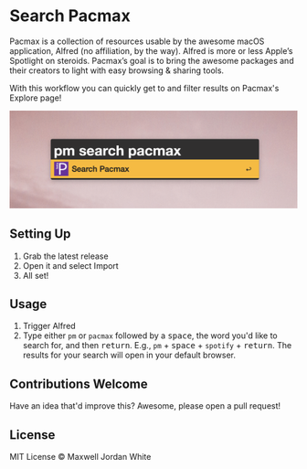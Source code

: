 # Search Pacmax

Pacmax is a collection of resources usable by the awesome macOS application, Alfred (no affiliation, by the way). Alfred is more or less Apple’s Spotlight on steroids. Pacmax’s goal is to bring the awesome packages and their creators to light with easy browsing & sharing tools. 

With this workflow you can quickly get to and filter results on Pacmax's Explore page!

![Search Pacmax](search-pacmax-preview-image.png "Search Pacmax")

## Setting Up

1. Grab the latest release
2. Open it and select Import
3. All set!

## Usage

1. Trigger Alfred
2. Type either `pm` or `pacmax` followed by a <kbd>space</kbd>, the word you'd like to search for, and then <kbd>return</kbd>. E.g., `pm` + <kbd>space</kbd> + `spotify` + <kbd>return</kbd>. The results for your search will open in your default browser.

## Contributions Welcome

Have an idea that'd improve this? Awesome, please open a pull request!

## License

MIT License © Maxwell Jordan White
